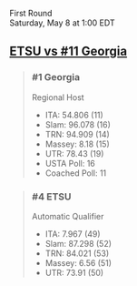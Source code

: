 First Round  
Saturday, May 8 at 1:00 EDT
## [ETSU vs #11 Georgia](https://www.ncaa.com/game/5833390) 

> ### #1 Georgia  
> Regional Host  
> - ITA: 54.806 (11)  
> - Slam: 96.078 (16)  
> - TRN: 94.909 (14)  
> - Massey: 8.18 (15)  
> - UTR: 78.43 (19)  
> - USTA Poll: 16  
> - Coached Poll: 11  

> ### #4 ETSU  
> Automatic Qualifier  
> - ITA: 7.967 (49)  
> - Slam: 87.298 (52)  
> - TRN: 84.021 (53)  
> - Massey: 6.56 (51)  
> - UTR: 73.91 (50)  